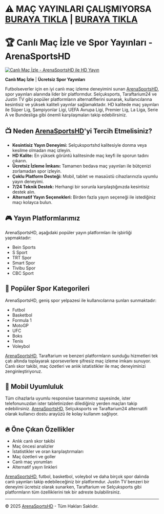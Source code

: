 # ⚠️ MAÇ YAYINLARI ÇALIŞMIYORSA [BURAYA TIKLA](https://arenasportshd.com) | [BURAYA TIKLA](https://arenasportshd.com)

# 🏆 Canlı Maç İzle ve Spor Yayınları - ArenaSportsHD

[![Canlı Maç İzle - ArenaSportsHD ile HD Yayın](https://i.ibb.co/VWh0dZP/image.png)](https://arenasportshd.com)

**Canlı Maç İzle** | **Ücretsiz Spor Yayınları**

Futbolseverler için en iyi canlı maç izleme deneyimini sunan [ArenaSportsHD](https://arenasportshd.com), spor yayınları alanında lider bir platformdur. Selçuksports, Taraftarium24 ve Justin TV gibi popüler platformların alternatiflerini sunarak, kullanıcılarına kesintisiz ve yüksek kaliteli yayınlar sağlamaktadır. HD kalitede maç yayınları ile Süper Lig, Şampiyonlar Ligi, UEFA Avrupa Ligi, Premier Lig, La Liga, Serie A ve Bundesliga gibi önemli karşılaşmaları takip edebilirsiniz.

## 📺 Neden [ArenaSportsHD](https://arenasportshd.com)'yi Tercih Etmelisiniz?
- **Kesintisiz Yayın Deneyimi:** Selçuksportshd kalitesiyle donma veya kesilme olmadan maç izleyin.
- **HD Kalite:** En yüksek görüntü kalitesinde maç keyfi ile sporun tadını çıkarın.
- **Ücretsiz İzleme İmkanı:** Tamamen bedava maç yayınları ile bütçenizi zorlamadan spor izleyin.
- **Çoklu Platform Desteği:** Mobil, tablet ve masaüstü cihazlarınızla uyumlu yayın deneyimi.
- **7/24 Teknik Destek:** Herhangi bir sorunla karşılaştığınızda kesintisiz destek alın.
- **Alternatif Yayın Seçenekleri:** Birden fazla yayın seçeneği ile istediğiniz maçı kolayca bulun.

## 🎮 Yayın Platformlarımız
ArenaSportsHD, aşağıdaki popüler yayın platformları ile işbirliği yapmaktadır:
- Bein Sports
- S Sport
- TRT Spor
- Smart Spor
- Tivibu Spor
- CBC Sport

## 🌟 Popüler Spor Kategorileri
ArenaSportsHD, geniş spor yelpazesi ile kullanıcılarına şunları sunmaktadır:
- Futbol
- Basketbol
- Formula 1
- MotoGP
- UFC
- Boks
- Tenis
- Voleybol

[ArenaSportsHD](https://arenasportshd.com), Taraftarium ve benzeri platformların sunduğu hizmetleri tek çatı altında toplayarak sporseverlere şifresiz maç izleme imkanı sunuyor. Canlı skor takibi, maç özetleri ve anlık istatistikler ile maç deneyiminizi zenginleştiriyoruz.

## 📱 Mobil Uyumluluk
Tüm cihazlarla uyumlu responsive tasarımımız sayesinde, ister telefonunuzdan ister tabletinizden dilediğiniz yerden maçları takip edebilirsiniz. [ArenaSportsHD](https://arenasportshd.com), Selçuksports ve Taraftarium24 alternatifi olarak kullanıcı dostu arayüzü ile kolay kullanım sağlıyor.

## 🔥 Öne Çıkan Özellikler
- Anlık canlı skor takibi
- Maç öncesi analizler
- İstatistikler ve oran karşılaştırmaları
- Maç özetleri ve goller
- Canlı maç yorumları
- Alternatif yayın linkleri

[ArenaSportsHD](https://arenasportshd.com), futbol, basketbol, voleybol ve daha birçok spor dalında canlı yayınları takip edebileceğiniz bir platformdur. Justin TV benzeri bir deneyimi ücretsiz olarak sunarken, Taraftarium ve Selçuksports gibi platformların tüm özelliklerini tek bir adreste bulabilirsiniz.

---

&copy; 2025 [ArenaSportsHD](https://arenasportshd.com) - Tüm Hakları Saklıdır.
